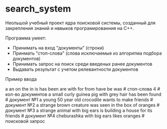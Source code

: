 # search_system
Неольшой учебный проект ядра поисковой системы, созданный для закрепления знаний и нввыков програмированния на C++.

Программа умеет:
- Принимать на вход "документы" (строки)
- Принмать "стоп-слова" (слова исключаемые из алгоритма подбора документов)
- Принимать запрос на поиск среди введеных ранее документов
- Выдавать результат с учетом релевантности документов


Пример ввода 

a an on the in is has been are with for from have be was                      # стоп-слова
4                                                                             # кол-во документов
a small curly guinea pig with grey hair has been found                        # документ №1
a young 50 year old crocodile wants to make friends                           # документ №2
a strange brown creature was seen in the box of oranges                       # документ №3
a strange animal with big ears is building a house for its friends            # документ №4
cheburashka with big ears likes oranges                                       # поисковой запрос
